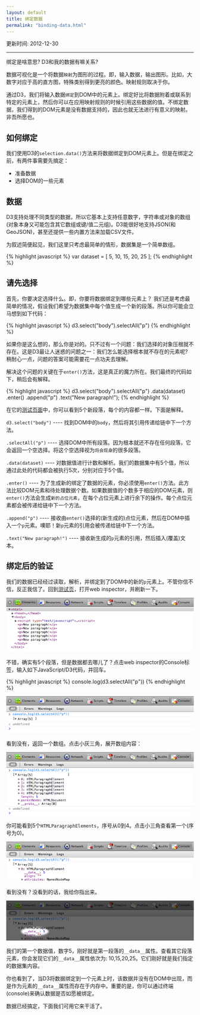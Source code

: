 ```yaml
---
layout: default
title: 绑定数据
permalink: "binding-data.html"
---
```


更新时间: 2012-12-30

------


绑定是啥意思? D3和我的数据有嘛关系?

数据可视化是一个将数据`映射`为图形的过程。即，输入数据，输出图形。比如，大数字对应于高的直方图，特殊类别得到更亮的颜色。映射规则取决于你。

通过D3，我们将输入数据`绑定`到DOM中的元素上。绑定好比将数据附着或联系到特定的元素上，然后你可以在应用映射规则的时候引用这些数据的值。不绑定数据，我们得到的DOM元素是没有数据支持的，因此也就无法进行有意义的映射。非吾所愿也。

## 如何绑定
我们使用D3的`selection.data()`方法来将数据绑定到DOM元素上。但是在绑定之前，有两件事需要先搞定：

  - 准备数据
  - 选择DOM的一些元素

## 数据
D3支持处理不同类型的数据，所以它基本上支持任意数字，字符串或对象的数组(对象本身又可能包含其它数组或键/值二元组)。D3能很好地支持JSON(和GeoJSON)，甚至还提供一些内置方法来加载CSV文件。

为叙述简便起见，我们这里只考虑最简单的情形，数据集是一个简单数组。

{% highlight javascript %}
var dataset = [ 5, 10, 15, 20, 25 ];
{% endhighlight %}

## 请先选择
首先，你要决定选择什么。即，你要将数据绑定到哪些元素上？ 我们还是考虑最简单的情况，假设我们希望为数据集中每个值生成一个新的段落。所以你可能会立马想到如下代码：

{% highlight javascript %}
d3.select("body").selectAll("p")
{% endhighlight %}

如果你是这么想的，那么你是对的。只不过有一个问题：我们选择的对象压根就不存在。这是D3最让人迷惑的问题之一：我们怎么能选择根本就不存在的元素呢? 稍耐心一点，问题的答案可能需要花一点功夫去理解。

解决这个问题的关键在于`enter()`方法，这是真正的魔力所在。我们最终的代码如下，稍后会有解释。

{% highlight javascript %}
d3.select("body").selectAll("p")
    .data(dataset)
    .enter()
    .append("p")
    .text("New paragraph!");
{% endhighlight %}

在它的[测试页面](htmls/60-binding-data-index.html)中，你可以看到5个新段落，每个的内容都一样。下面是解释。

`d3.select("body")` ---- 找到DOM中的`body`，然后将其引用传递给链中下一个方法。

`.selectAll("p")` ---- 选择DOM中所有段落。因为根本就还不存在任何段落，它会返回一个空选择。将这个空选择视为`将会现身`的很多段落。

`.data(dataset)` ---- 对数据值进行计数和解析。我们的数据集中有5个值，所以通过此处的代码都会被执行5次，分别对应于5个值。

`.enter()` ---- 为了生成新的绑定了数据的元素，你必须使用`enter()`方法。此方法比较DOM元素和待处理数据个数。如果数据值的个数多于相应的DOM元素，则`enter()`方法会生成`新的占位元素`，在每个占位元素上进行余下的操作。每个点位元素都会被传递给链中下一个方法。

`.append("p")` ---- 接收由`enter()`选择的(新生成的)点位元素，然后在DOM中插入一个`p`元素。噢耶！新`p`元素的引用会被传递给链中下一个方法。

`.text("New paragraph!")` ---- 接收新生成的`p`元素的引用，然后插入(覆盖)文本。

## 绑定后的验证
我们的数据已经经过读取，解析，并绑定到了DOM中的新的`p`元素上。不管你信不信，反正我信了。回到[测试页](htmls/60-binding-data-index.html)，打开web inspector，并刷新一下。

![](images/60-binding-data-1.png)

不错，确实有5个段落，但是数据都去哪儿了？点击web inspector的Console标签，输入如下JavaScript/D3代码，并回车。

{% highlight javascript %}
console.log(d3.selectAll("p"))
{% endhighlight %}

![](images/60-binding-data-2.png)

看到没有，返回一个数组。点击小灰三角，展开数组内容：

![](images/60-binding-data-3.png)

你可能看到5个`HTMLParagraphElements`，序号从0到4。点击小三角查看第一个(序号为0)。

![](images/60-binding-data-4.png)

看到没有？没看到的话，我给你指出来。

![](images/60-binding-data-5.png)

我们的第一个数据值，数字5，刚好就是第一段落的`__data__`属性。查看其它段落元素，你会发现它们的`__data__`属性依次为: 10,15,20,25。它们刚好就是我们指定的数据集内容。

你也看到了，当D3将数据绑定到一个元素上时，该数据并没有在DOM中出现，而是作为元素的`__data__`属性而存在于内存中。重要的是，你可以通过终端(console)来确认数据是否如愿被绑定。

数据已经搞定，下面我们可用它来干活了。


